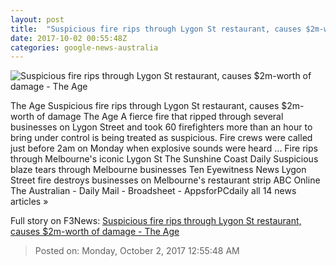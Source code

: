 ```yaml
---
layout: post
title:  "Suspicious fire rips through Lygon St restaurant, causes $2m-worth of damage - The Age"
date: 2017-10-02 00:55:48Z
categories: google-news-australia
---
```


![Suspicious fire rips through Lygon St restaurant, causes $2m-worth of damage - The Age](http://www.theage.com.au/content/dam/images/g/y/s/f/2/q/image.related.articleLeadwide.620x349.gysefs.png/1506909131252.jpg)

The Age Suspicious fire rips through Lygon St restaurant, causes $2m-worth of damage The Age A fierce fire that ripped through several businesses on Lygon Street and took 60 firefighters more than an hour to bring under control is being treated as suspicious. Fire crews were called just before 2am on Monday when explosive sounds were heard ... Fire rips through Melbourne's iconic Lygon St The Sunshine Coast Daily Suspicious blaze tears through Melbourne businesses Ten Eyewitness News Lygon Street fire destroys businesses on Melbourne's restaurant strip ABC Online The Australian - Daily Mail - Broadsheet - AppsforPCdaily all 14 news articles »


Full story on F3News: [Suspicious fire rips through Lygon St restaurant, causes $2m-worth of damage - The Age](http://www.f3nws.com/n/EnaHY)

> Posted on: Monday, October 2, 2017 12:55:48 AM
